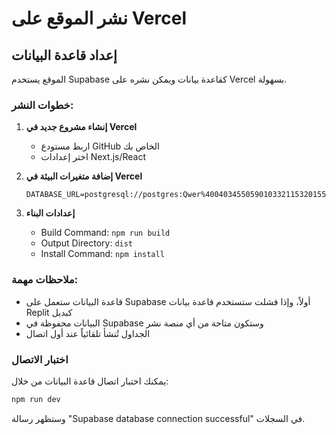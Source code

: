 # نشر الموقع على Vercel

## إعداد قاعدة البيانات

الموقع يستخدم Supabase كقاعدة بيانات ويمكن نشره على Vercel بسهولة.

### خطوات النشر:

1. **إنشاء مشروع جديد في Vercel**
   - اربط مستودع GitHub الخاص بك
   - اختر إعدادات Next.js/React

2. **إضافة متغيرات البيئة في Vercel**
   ```
   DATABASE_URL=postgresql://postgres:Qwer%4004034550590103321153201551978306%23@db.ptiwmmowijyhxdjnewel.supabase.co:5432/postgres
   ```

3. **إعدادات البناء**
   - Build Command: `npm run build`
   - Output Directory: `dist`
   - Install Command: `npm install`

### ملاحظات مهمة:

- قاعدة البيانات ستعمل على Supabase أولاً، وإذا فشلت ستستخدم قاعدة بيانات Replit كبديل
- البيانات محفوظة في Supabase وستكون متاحة من أي منصة نشر
- الجداول تُنشأ تلقائياً عند أول اتصال

### اختبار الاتصال

يمكنك اختبار اتصال قاعدة البيانات من خلال:
```bash
npm run dev
```

وستظهر رسالة "Supabase database connection successful" في السجلات.